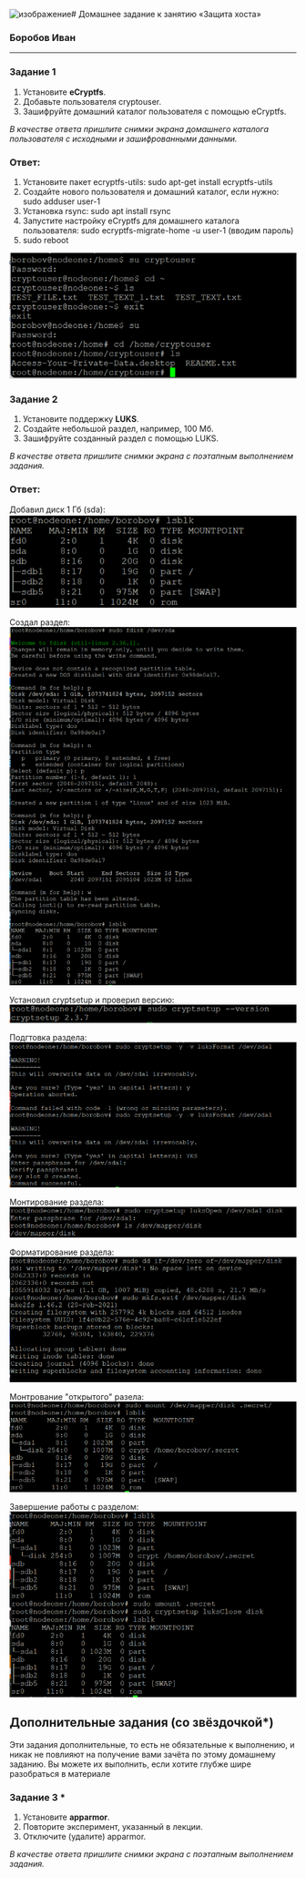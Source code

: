 ![изображение](https://github.com/Borobov/05-Data-storage-and-transmission-systems-/assets/122168309/28d08be9-803b-4981-9cbe-c0ad2e9edeb4)# Домашнее задание к занятию  «Защита хоста»

### Боробов Иван

------

### Задание 1

1. Установите **eCryptfs**.
2. Добавьте пользователя cryptouser.
3. Зашифруйте домашний каталог пользователя с помощью eCryptfs.


*В качестве ответа  пришлите снимки экрана домашнего каталога пользователя с исходными и зашифрованными данными.*  

### Ответ:

1. Установите пакет ecryptfs-utils: sudo apt-get install ecryptfs-utils  
2. Создайте нового пользователя и домашний каталог, если нужно: sudo adduser user-1
3. Установка rsync: sudo apt install rsync
4. Запустите настройку eCryptfs для домашнего каталога пользователя: sudo ecryptfs-migrate-home -u user-1 (вводим пароль)  
5. sudo reboot  

![1-1](https://github.com/Borobov/05-Data-storage-and-transmission-systems-/blob/e74179fc19afb809c3b47e6ef7bced1cd5237630/IMG-13-02/1.png)

### Задание 2

1. Установите поддержку **LUKS**.
2. Создайте небольшой раздел, например, 100 Мб.
3. Зашифруйте созданный раздел с помощью LUKS.

*В качестве ответа пришлите снимки экрана с поэтапным выполнением задания.*

### Ответ:

Добавил диск 1 Гб (sda):  
![2-2](https://github.com/Borobov/05-Data-storage-and-transmission-systems-/blob/e74179fc19afb809c3b47e6ef7bced1cd5237630/IMG-13-02/2.png)

Создал раздел:  
![2-3](https://github.com/Borobov/05-Data-storage-and-transmission-systems-/blob/e74179fc19afb809c3b47e6ef7bced1cd5237630/IMG-13-02/3.png)

Установил cryptsetup и проверил версию:  
![2-4](https://github.com/Borobov/05-Data-storage-and-transmission-systems-/blob/e74179fc19afb809c3b47e6ef7bced1cd5237630/IMG-13-02/4.png)

Подгтовка раздела:  
![2-5](https://github.com/Borobov/05-Data-storage-and-transmission-systems-/blob/e74179fc19afb809c3b47e6ef7bced1cd5237630/IMG-13-02/5.png)

Монтирование раздела:  
![2-6](https://github.com/Borobov/05-Data-storage-and-transmission-systems-/blob/e74179fc19afb809c3b47e6ef7bced1cd5237630/IMG-13-02/6.png)

Форматирование раздела:  
![2-6-1](https://github.com/Borobov/05-Data-storage-and-transmission-systems-/blob/27fddaff7255d4948d7b983eafc246600eca76b3/IMG-13-02/6-1.png)

Монтрование "открытого" разела:  
![2-6-2](https://github.com/Borobov/05-Data-storage-and-transmission-systems-/blob/62bce20896fb8077a5a2e240d08679be9007c41e/IMG-13-02/6-2.png)

Завершение работы с разделом:  
![2-6-3](https://github.com/Borobov/05-Data-storage-and-transmission-systems-/blob/ed50e32845ade5f6e15b7f559394dc0828099fa9/IMG-13-02/6-3.png)

## Дополнительные задания (со звёздочкой*)

Эти задания дополнительные, то есть не обязательные к выполнению, и никак не повлияют на получение вами зачёта по этому домашнему заданию. Вы можете их выполнить, если хотите глубже шире разобраться в материале

### Задание 3 *

1. Установите **apparmor**.
2. Повторите эксперимент, указанный в лекции.
3. Отключите (удалите) apparmor.


*В качестве ответа пришлите снимки экрана с поэтапным выполнением задания.*



